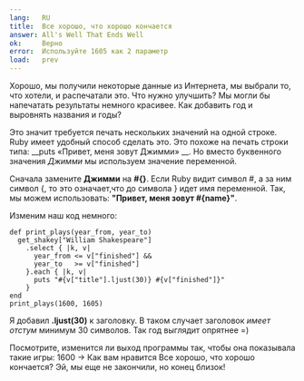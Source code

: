 ```yaml
---
lang:   RU
title:  Все хорошо, что хорошо кончается
answer: All's Well That Ends Well
ok:     Верно
error:  Используйте 1605 как 2 параметр
load:   prev
---
```


Хорошо, мы получили некоторые данные из Интернета, мы выбрали то, что хотели, и распечатали это.
Что нужно улучшить? Мы могли бы напечатать результаты немного красивее. Как добавить год
и выровнять названия и годы?

Это значит требуется печать нескольких значений на одной строке. Ruby имеет удобный способ сделать
это. Это похоже на печать строки типа: __puts «Привет, меня зовут Джимми» __.
Но вместо буквенного значения _Джимми_ мы используем значение переменной.

Сначала замените __Джимми__ на __#{}__. Если Ruby видит символ #, а за ним символ {,
то это означает,что до символа } идет имя переменной. 
Так, мы можем использовать: __"Привет, меня зовут \#{name}"__.

Изменим наш код немного:

    def print_plays(year_from, year_to)
      get_shakey["William Shakespeare"]
        .select { |k, v|
          year_from <= v["finished"] &&
          year_to   >= v["finished"]
        }.each { |k, v|
          puts "#{v["title"].ljust(30)} #{v["finished"]}"
        }
    end
    print_plays(1600, 1605)

Я добавил __.ljust(30)__ к заголовку. В таком случает заголовок _имеет отстум_ минимум
30 символов. Так год выглядит опрятнее =)

Посмотрите, изменится ли выход программы так, чтобы она показывала такие игры: 1600 -> Как вам нравится
Все хорошо, что хорошо кончается? 
Эй, мы еще не закончили, но конец близок!

